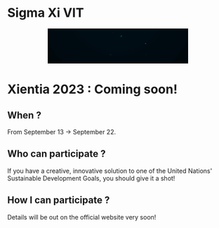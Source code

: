 # Sigma Xi VIT
<p align="center"> <img src="https://github.com/SIGMA-XI-VIT/.github/raw/main/sigma_xi.gif" alt="Sigma Xi GIF"> </p>
<!--https://user-images.githubusercontent.com/72489302/192116038-8f766573-2122-412e-bdd5-ed12af4a7c8d.mp4-->

# Xientia 2023 : Coming soon!

## When ?
From September 13 → September 22.

## Who can participate ?
If you have a creative, innovative solution to one of the United Nations' Sustainable Development Goals, you should give it a shot!

## How I can participate ?
Details will be out on the official website very soon!
